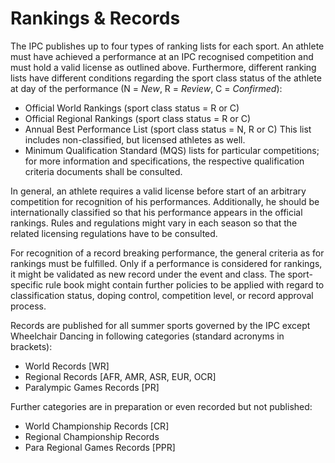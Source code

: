 # Rankings & Records

The IPC publishes up to four types of ranking lists for each sport. An athlete must have achieved a performance at an IPC recognised competition and must hold a valid license as outlined above. Furthermore, different ranking lists have different conditions regarding the sport class status of the athlete at day of the performance (N = *New*, R = *Review*, C = *Confirmed*):

- Official World Rankings (sport class status = R or C)
- Official Regional Rankings (sport class status = R or C)
- Annual Best Performance List (sport class status = N, R or C)
  This list includes non-classified, but licensed athletes as well.
- Minimum Qualification Standard (MQS) lists for particular competitions; for more information and specifications, the respective qualification criteria documents shall be consulted.

In general, an athlete requires a valid license before start of an arbitrary competition for recognition of his performances. Additionally, he should be internationally classified so that his performance appears in the official rankings. Rules and regulations might vary in each season so that the related licensing regulations have to be consulted.

For recognition of a record breaking performance, the general criteria as for rankings must be fulfilled. Only if a performance is considered for rankings, it might be validated as new record under the event and class. The sport-specific rule book might contain further policies to be applied with regard to classification status, doping control, competition level, or record approval process.

Records are published for all summer sports governed by the IPC except Wheelchair Dancing in following categories (standard acronyms in brackets):

- World Records [WR]
- Regional Records [AFR, AMR, ASR, EUR, OCR]
- Paralympic Games Records [PR]

Further categories are in preparation or even recorded but not published:

- World Championship Records [CR]
- Regional Championship Records
- Para Regional Games Records [PPR]

